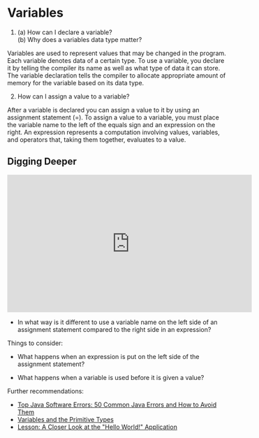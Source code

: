 # Variables

1. (a) How can I declare a variable?  
   (b) Why does a variables data type matter?

Variables are used to represent values that may be changed in the program.
Each variable denotes data of a certain type. To use a variable, you
declare it by telling the compiler its name as well as what type of data it
can store. The variable declaration tells the compiler to allocate appropriate
amount of memory for the variable based on its data type.

2. How can I assign a value to a variable?

After a variable is declared you can assign a value to it by using an assignment
statement (=). To assign a value to a variable, you must place the variable name
to the left of the equals sign and an expression on the right. An expression
represents a computation involving values, variables, and operators that, taking
them together, evaluates to a value.

## Digging Deeper

<iframe width="560" height="315" src="https://www.youtube.com/embed/EbxbE4CpdF4?si=RuBrKPqD8790ucnE" title="YouTube video player" frameborder="0" allow="accelerometer; autoplay; clipboard-write; encrypted-media; gyroscope; picture-in-picture; web-share" allowfullscreen></iframe>

* In what way is it different to use a variable name on the left side of an
assignment statement compared to the right side in an expression?

Things to consider: 

* What happens when an expression is put on the left side of the assignment
statement?

* What happens when a variable is used before it is given a value?

Further recommendations:

- [Top Java Software Errors: 50 Common Java Errors and How to Avoid Them](https://stackify.com/top-java-software-errors/)
- [Variables and the Primitive Types](https://math.hws.edu/javanotes/c2/s2.html)
- [Lesson: A Closer Look at the "Hello World!" Application](https://docs.oracle.com/javase/tutorial/getStarted/application/index.html)

